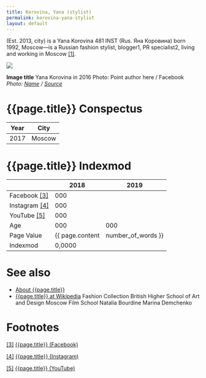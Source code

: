 ```yaml
---
title: Korovina, Yana (stylist)
permalink: korovina-yana-stylist
layout: default
---
```


(Est. 2013, city) is a Yana Korovina  481  INST (Rus. Яна Коровина) born 1992, Moscow—is a Russian fashion stylist, blogger1, PR specialist2, living and working in Moscow <span id="a1">[\[1\]](#f1)</span>.

![](/encyclopedia/images/korovina.jpg)

**Image title**
Yana Korovina in 2016
Photo: Point author here / Facebook
*Photo: [Name](index) / [Source](index)*

# {{page.title}} Conspectus

|Year|City|
|-|-|
|2017|Moscow|

# {{page.title}} Indexmod

||2018|2019|
|-|-|-|
|Facebook <span id="a3">[\[3\]](#f3)</span>|000||
|Instagram <span id="a4">[\[4\]](#f4)</span>|000||
|YouTube <span id="a5">[\[5\]](#f5)</span>|000||
|Age|000|000|
|Page Value|{{ page.content | number_of_words }}||
|Indexmod|0,0000||


# See also

+ [About {{page.title}}](index)
+ [{{page.title}} at Wikipedia](index)
Fashion Collection
British Higher School of Art and Design
Moscow Film School
Natalia Bourdine
Marina Demchenko

# Footnotes

[[3]](#a3) <span id="f3"></span> [{{page.title}} (Facebook)](index)

[[4]](#a4) <span id="f4"></span> [{{page.title}} (Instagram)](index)

[[5]](#a5) <span id="f5"></span> [{{page.title}} (YouTube)](index)
